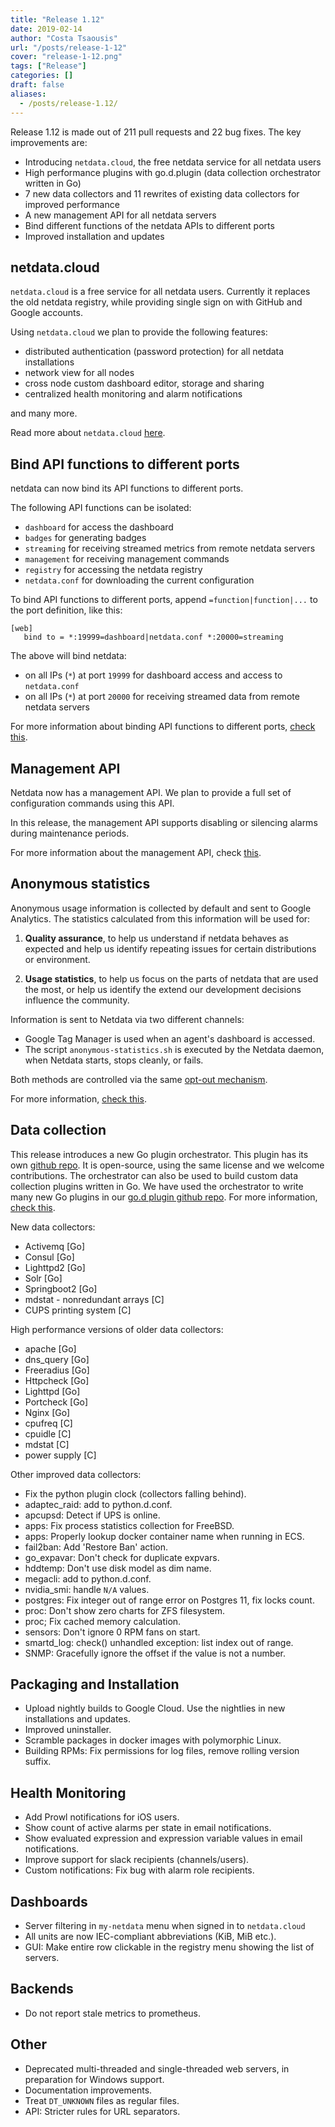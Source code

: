 ```yaml
---
title: "Release 1.12"
date: 2019-02-14
author: "Costa Tsaousis"
url: "/posts/release-1-12"
cover: "release-1-12.png"
tags: ["Release"]
categories: []
draft: false
aliases: 
  - /posts/release-1.12/
---
```


Release 1.12 is made out of 211 pull requests and 22 bug fixes. The key improvements are:

- Introducing `netdata.cloud`, the free netdata service for all netdata users
- High performance plugins with go.d.plugin (data collection orchestrator written in Go)
- 7 new data collectors and 11 rewrites of existing data collectors for improved performance
- A new management API for all netdata servers
- Bind different functions of the netdata APIs to different ports
- Improved installation and updates

<!--more-->

## netdata.cloud

`netdata.cloud` is a free service for all netdata users. Currently it replaces the old netdata registry, while providing single sign on with GitHub and Google accounts.

Using `netdata.cloud` we plan to provide the following features:

- distributed authentication (password protection) for all netdata installations
- network view for all nodes
- cross node custom dashboard editor, storage and sharing
- centralized health monitoring and alarm notifications

and many more.

Read more about `netdata.cloud` [here](https://netdata.cloud/about).

## Bind API functions to different ports

netdata can now bind its API functions to different ports.

The following API functions can be isolated:

- `dashboard` for access the dashboard
- `badges` for generating badges
- `streaming` for receiving streamed metrics from remote netdata servers
- `management` for receiving management commands
- `registry` for accessing the netdata registry
- `netdata.conf` for downloading the current configuration

To bind API functions to different ports, append `=function|function|...` to the port definition, like this:

```
[web]
   bind to = *:19999=dashboard|netdata.conf *:20000=streaming
```

The above will bind netdata:

- on all IPs (`*`) at port `19999` for dashboard access and access to `netdata.conf`
- on all IPs (`*`) at port `20000` for receiving streamed data from remote netdata servers

For more information about binding API functions to different ports, [check this](https://docs.netdata.cloud/web/server/#binding-netdata-to-multiple-ports).

## Management API

Netdata now has a management API. We plan to provide a full set of configuration commands using this API.

In this release, the management API supports disabling or silencing alarms during maintenance periods.

For more information about the management API, check [this](https://docs.netdata.cloud/web/api/health/#health-management-api).

## Anonymous statistics

Anonymous usage information is collected by default and sent to Google Analytics. The statistics calculated from this information will be used for:

1. **Quality assurance**, to help us understand if netdata behaves as expected and help us identify repeating issues for certain distributions or environment.

2. **Usage statistics**, to help us focus on the parts of netdata that are used the most, or help us identify the extend our development decisions influence the community.

Information is sent to Netdata via two different channels:
- Google Tag Manager is used when an agent's dashboard is accessed.
- The script `anonymous-statistics.sh` is executed by the Netdata daemon, when Netdata starts, stops cleanly, or fails.

Both methods are controlled via the same [opt-out mechanism](https://docs.netdata.cloud/docs/anonymous-statistics/#opt-out).
 
For more information, [check this](https://docs.netdata.cloud/docs/anonymous-statistics/).

## Data collection

This release introduces a new Go plugin orchestrator. This plugin has its own [github repo](https://github.com/netdata/go-orchestrator). It is open-source, using the same license and we welcome contributions. The orchestrator can also be used to build custom data collection plugins written in Go. We have used the orchestrator to write many new Go plugins in our [go.d plugin github repo](https://github.com/netdata/go.d.plugin). For more information, [check this](https://github.com/netdata/go-orchestrator#go-orchestrator-wip).

New data collectors:

-   Activemq [Go]   
-   Consul [Go]
-   Lighttpd2 [Go]
-   Solr [Go]
-   Springboot2 [Go]
-   mdstat - nonredundant arrays [C]
-   CUPS printing system [C]

High performance versions of older data collectors:

-   apache [Go]
-   dns_query [Go]
-   Freeradius [Go]
-   Httpcheck [Go]
-   Lighttpd [Go]
-   Portcheck [Go]
-   Nginx [Go]
-   cpufreq [C]
-   cpuidle [C]
-   mdstat [C]
-   power supply [C]

Other improved data collectors:

-   Fix the python plugin clock (collectors falling behind).
-   adaptec_raid: add to python.d.conf.
-   apcupsd: Detect if UPS is online.
-   apps: Fix process statistics collection for FreeBSD.
-   apps: Properly lookup docker container name when running in ECS.
-   fail2ban: Add 'Restore Ban' action.
-   go_expavar: Don't check for duplicate expvars.
-   hddtemp: Don't use disk model as dim name.
-   megacli: add to python.d.conf.
-   nvidia_smi: handle `N/A` values.
-   postgres: Fix integer out of range error on Postgres 11, fix locks count.
-   proc: Don't show zero charts for ZFS filesystem.
-   proc; Fix cached memory calculation.
-   sensors: Don't ignore 0 RPM fans on start.
-   smartd_log: check() unhandled exception: list index out of range.
-   SNMP: Gracefully ignore the offset if the value is not a number.

## Packaging and Installation

-   Upload nightly builds to Google Cloud. Use the nightlies in new installations and updates.
-   Improved uninstaller.
-   Scramble packages in docker images with polymorphic Linux. 
-   Building RPMs: Fix permissions for log files, remove rolling version suffix.

## Health Monitoring

-   Add Prowl notifications for iOS users.
-   Show count of active alarms per state in email notifications.
-   Show evaluated expression and expression variable values in email notifications.
-   Improve support for slack recipients (channels/users).
-   Custom notifications: Fix bug with alarm role recipients.

## Dashboards

-   Server filtering in `my-netdata` menu when signed in to `netdata.cloud`
-   All units are now IEC-compliant abbreviations (KiB, MiB etc.).
-   GUI: Make entire row clickable in the registry menu showing the list of servers.

## Backends
-   Do not report stale metrics to prometheus.

## Other
    
-   Deprecated multi-threaded and single-threaded web servers, in preparation for Windows support.
-   Documentation improvements.
-   Treat `DT_UNKNOWN` files as regular files.
-   API: Stricter rules for URL separators.
